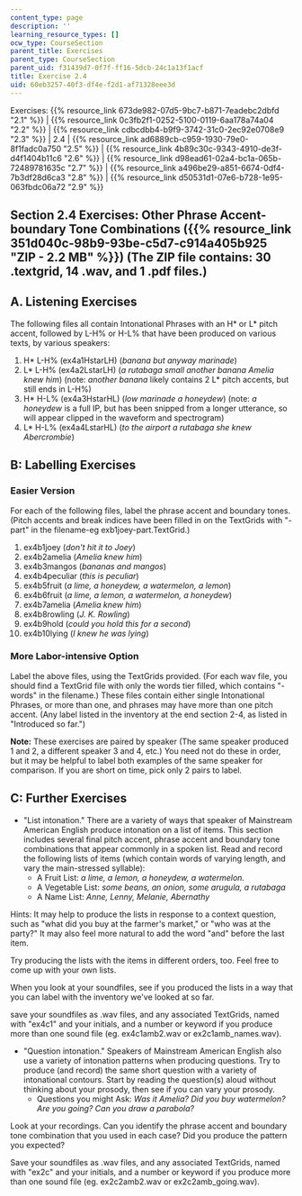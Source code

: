 ```yaml
---
content_type: page
description: ''
learning_resource_types: []
ocw_type: CourseSection
parent_title: Exercises
parent_type: CourseSection
parent_uid: f31439d7-0f7f-ff16-5dcb-24c1a13f1acf
title: Exercise 2.4
uid: 60eb3257-40f3-df4e-f2d1-af71328eee3d
---
```


Exercises: {{% resource_link 673de982-07d5-9bc7-b871-7eadebc2dbfd "2.1" %}} | {{% resource_link 0c3fb2f1-0252-5100-0119-6aa178a74a04 "2.2" %}} | {{% resource_link cdbcdbb4-b9f9-3742-31c0-2ec92e0708e9 "2.3" %}} | 2.4 | {{% resource_link ad6889cb-c959-1930-79e0-8f1fadc0a750 "2.5" %}} | {{% resource_link 4b89c30c-9343-4910-de3f-d4f1404b11c6 "2.6" %}} | {{% resource_link d98ead61-02a4-bc1a-065b-72489781635c "2.7" %}} | {{% resource_link a496be29-a851-6674-0df4-7b3df28d6ca3 "2.8" %}} | {{% resource_link d50531d1-07e6-b728-1e95-063fbdc06a72 "2.9" %}}

Section 2.4 Exercises: Other Phrase Accent-boundary Tone Combinations ({{% resource_link 351d040c-98b9-93be-c5d7-c914a405b925 "ZIP - 2.2 MB" %}}) (The ZIP file contains: 30 .textgrid, 14 .wav, and 1 .pdf files.)
-----------------------------------------------------------------------------------------------------------------------------------------------------------------------------------------------

A. Listening Exercises
----------------------

The following files all contain Intonational Phrases with an H\* or L\* pitch accent, followed by L-H% or H-L% that have been produced on various texts, by various speakers:

1.  H\* L-H% (ex4a1HstarLH) (_banana but anyway marinade_)
2.  L\* L-H% (ex4a2LstarLH) (_a rutabaga small another banana Amelia knew him_) (note: _another banana_ likely contains 2 L\* pitch accents, but still ends in L-H%)
3.  H\* H-L% (ex4a3HstarHL) (_low marinade a honeydew_) (note: _a honeydew_ is a full IP, but has been snipped from a longer utterance, so will appear clipped in the waveform and spectrogram)
4.  L\* H-L% (ex4a4LstarHL) (_to the airport a rutabaga she knew Abercrombie_)

B: Labelling Exercises
----------------------

### Easier Version

For each of the following files, label the phrase accent and boundary tones. (Pitch accents and break indices have been filled in on the TextGrids with "-part" in the filename-eg exb1joey-part.TextGrid.)

1.  ex4b1joey (_don't hit it to Joey_)
2.  ex4b2amelia (_Amelia knew him_)
3.  ex4b3mangos (_bananas and mangos_)
4.  ex4b4peculiar (_this is peculiar_)
5.  ex4b5fruit (_a lime, a honeydew, a watermelon, a lemon_)
6.  ex4b6fruit (_a lime, a lemon, a watermelon, a honeydew_)
7.  ex4b7amelia (_Amelia knew him_)
8.  ex4b8rowling (_J. K. Rowling_)
9.  ex4b9hold (_could you hold this for a second_)
10.  ex4b10lying (_I knew he was lying_)

### More Labor-intensive Option

Label the above files, using the TextGrids provided. (For each wav file, you should find a TextGrid file with only the words tier filled, which contains "-words" in the filename.) These files contain either single Intonational Phrases, or more than one, and phrases may have more than one pitch accent. (Any label listed in the inventory at the end section 2-4, as listed in "Introduced so far.")

**Note:** These exercises are paired by speaker (The same speaker produced 1 and 2, a different speaker 3 and 4, etc.) You need not do these in order, but it may be helpful to label both examples of the same speaker for comparison. If you are short on time, pick only 2 pairs to label.

C: Further Exercises
--------------------

*   "List intonation." There are a variety of ways that speaker of Mainstream American English produce intonation on a list of items. This section includes several final pitch accent, phrase accent and boundary tone combinations that appear commonly in a spoken list. Read and record the following lists of items (which contain words of varying length, and vary the main-stressed syllable):
    *   A Fruit List: _a lime, a lemon, a honeydew, a watermelon._
    *   A Vegetable List: _some beans, an onion, some arugula, a rutabaga_
    *   A Name List: _Anne, Lenny, Melanie, Abernathy_

Hints: It may help to produce the lists in response to a context question, such as "what did you buy at the farmer's market," or "who was at the party?" It may also feel more natural to add the word "and" before the last item.

Try producing the lists with the items in different orders, too. Feel free to come up with your own lists.

When you look at your soundfiles, see if you produced the lists in a way that you can label with the inventory we've looked at so far.

save your soundfiles as .wav files, and any associated TextGrids, named with "ex4c1" and your initials, and a number or keyword if you produce more than one sound file (eg. ex4c1amb2.wav or ex2c1amb\_names.wav).

*   "Question intonation." Speakers of Mainstream American English also use a variety of intonation patterns when producing questions. Try to produce (and record) the same short question with a variety of intonational contours. Start by reading the question(s) aloud without thinking about your prosody, then see if you can vary your prosody.
    *   Questions you might Ask: _Was it Amelia? Did you buy watermelon? Are you going? Can you draw a parabola?_

Look at your recordings. Can you identify the phrase accent and boundary tone combination that you used in each case? Did you produce the pattern you expected?

Save your soundfiles as .wav files, and any associated TextGrids, named with "ex2c" and your initials, and a number or keyword if you produce more than one sound file (eg. ex2c2amb2.wav or ex2c2amb\_going.wav).